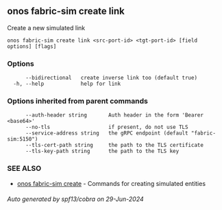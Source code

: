 <!--
SPDX-FileCopyrightText: 2019-present Open Networking Foundation <info@opennetworking.org>

SPDX-License-Identifier: Apache-2.0
-->

## onos fabric-sim create link

Create a new simulated link

```
onos fabric-sim create link <src-port-id> <tgt-port-id> [field options] [flags]
```

### Options

```
      --bidirectional   create inverse link too (default true)
  -h, --help            help for link
```

### Options inherited from parent commands

```
      --auth-header string       Auth header in the form 'Bearer <base64>'
      --no-tls                   if present, do not use TLS
      --service-address string   the gRPC endpoint (default "fabric-sim:5150")
      --tls-cert-path string     the path to the TLS certificate
      --tls-key-path string      the path to the TLS key
```

### SEE ALSO

* [onos fabric-sim create](onos_fabric-sim_create.md)	 - Commands for creating simulated entities

###### Auto generated by spf13/cobra on 29-Jun-2024
